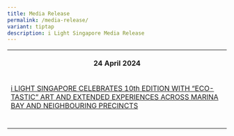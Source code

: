 ```yaml
---
title: Media Release
permalink: /media-release/
variant: tiptap
description: i Light Singapore Media Release
---
```

<p></p>
<table>
<tbody>
<tr>
<th rowspan="1" colspan="3">
<p>24 April 2024</p>
</th>
</tr>
<tr>
<td rowspan="1" colspan="3">
<p><a href="https://www.ura.gov.sg/Corporate/Media-Room/Media-Releases/pr24-18" rel="noopener noreferrer nofollow" target="_blank">i LIGHT SINGAPORE CELEBRATES 10th EDITION WITH “ECO-TASTIC” ART AND EXTENDED EXPERIENCES ACROSS MARINA BAY AND NEIGHBOURING PRECINCTS</a>
</p>
</td>
</tr>
<tr>
<td rowspan="1" colspan="3">
<p></p>
</td>
</tr>
</tbody>
</table>
<p></p>